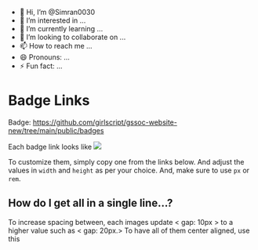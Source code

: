 - 👋 Hi, I’m @Simran0030
- 👀 I’m interested in ...
- 🌱 I’m currently learning ...
- 💞️ I’m looking to collaborate on ...
- 📫 How to reach me ...
- 😄 Pronouns: ...
- ⚡ Fun fact: ...


<!---
Simran0030/Simran0030 is a ✨ special ✨ repository because its `README.md` (this file) appears on your GitHub profile.
You can click the Preview link to take a look at your changes.
--->
# Badge Links

Badge: https://github.com/girlscript/gssoc-website-new/tree/main/public/badges

Each badge link looks like <img src="https://api.badgr.io/public/assertions/1SeZmQ4yQ-yU-b_IJJANiQ?identity__email=singh9594shibu%40gmail.com" width="" height="" />

To customize them, simply copy one from the links below. And adjust the values in `width` and `height` as per your choice. And, make sure to use `px` or `rem`.

## How do I get all in a single line...?
To increase spacing between, each images update < gap: 10px > to a higher value such as  < gap: 20px.>
To have all of them center aligned, use this
